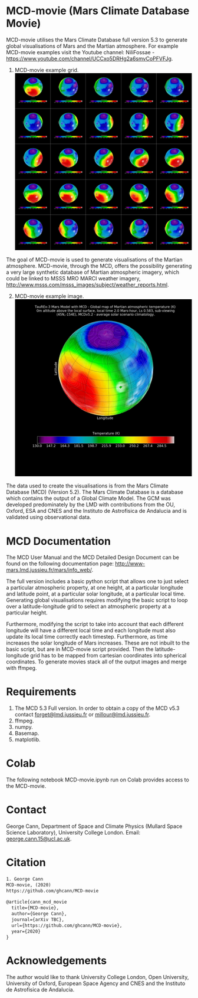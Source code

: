 # MCD-movie (Mars Climate Database Movie) 

MCD-movie utilises the Mars Climate Database full version 5.3 to generate global visualisations of Mars and the Martian atmosphere. For example MCD-movie examples visit the Youtube channel: NiliFossae - https://www.youtube.com/channel/UCCxo5DRHg2a6smvCoPFVFJg. 

1. MCD-movie example grid.
![Teaser image](./images/mcd-movie-grid.jpg)

The goal of MCD-movie is used to generate visualisations of the Martian atmosphere. MCD-movie, through the MCD, offers the possibility generating a very large synthetic database of Martian atmospheric imagery, which could be linked to MSSS MRO MARCI weather imagery, http://www.msss.com/msss_images/subject/weather_reports.html. 

2. MCD-movie example image.
![Teaser image](./images/mcd-movie-single.jpg)

The data used to create the visualisations is from the Mars Climate Database (MCD) (Version 5.2). The Mars Climate Database is a database which contains the output of a Global Climate Model. The GCM was developed predominately by the LMD with contributions from the OU, Oxford, ESA and CNES and the Instituto de Astrofisica de Andalucia and is validated using observational data. 

# MCD Documentation

The MCD User Manual and the MCD Detailed Design Document can be found on the following documentation page: http://www-mars.lmd.jussieu.fr/mars/info_web/. 

The full version includes a basic python script that allows one to just select a particular atmospheric property, at one height, at a particular longitude and latitude point, at a particular solar longitude, at a particular local time. Generating global visualisations requires modifying the basic script to loop over a latitude-longitude grid to select an atmospheric property at a particular height.

Furthermore, modifying the script to take into account that each different longitude will have a different local time and each longitude must also update its local time correctly each timestep. Furthermore, as time increases the solar longitude of Mars increases. These are not inbuilt to the basic script, but are in MCD-movie script provided. Then the latitude-longitude grid has to be mapped from cartesian coordinates into spherical coordinates. To generate movies stack all of the output images and merge with ffmpeg.

# Requirements

1. The MCD 5.3 Full version. In order to obtain a copy of the MCD v5.3 contact forget@lmd.jussieu.fr or millour@lmd.jussieu.fr.
2. ffmpeg. 
3. numpy.
4. Basemap.
5. matplotlib.

# Colab
The following notebook MCD-movie.ipynb run on Colab provides access to the MCD-movie.

# Contact
George Cann, Department of Space and Climate Physics (Mullard Space Science Laboratory), University College London.
Email: george.cann.15@ucl.ac.uk. 

# Citation
```
1. George Cann
MCD-movie, (2020)
https://github.com/ghcann/MCD-movie
```

```
@article{cann_mcd_movie
  title={MCD-movie},
  author={George Cann},
  journal={arXiv TBC},
  url={https://github.com/ghcann/MCD-movie},
  year={2020}
}
```

# Acknowledgements

The author would like to thank University College London, Open University, University of Oxford, European Space Agency and CNES and the Instituto de Astrofisica de Andalucia. 
